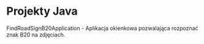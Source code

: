# Projekty Java
FindRoadSignB20Application - Aplikacja okienkowa pozwalająca rozpoznać znak B20 na zdjęciach.
